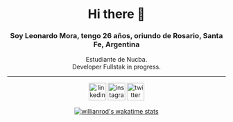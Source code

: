 <div align="center">
  
  <h1> Hi there 👋 </h1>
  <h3> Soy Leonardo Mora, tengo 26 años, oriundo de Rosario, Santa Fe, Argentina </h3>

  <p >Estudiante de Nucba. 
    <br>
  Developer Fullstak in progress. </p>
<hr>

[<img src='https://www.svgrepo.com/show/138936/linkedin.svg' alt='linkedin' height='40' margin='30px'>](https://www.linkedin.com/in/leonardo-d-mora)
[<img src='https://www.svgrepo.com/show/134478/instagram.svg' alt='instagram' height='40' margin='30px'>](https://www.instagram.com/fafomax)
[<img src='https://www.svgrepo.com/show/80427/twitter.svg' alt='twitter' height='40' margin='30px'>](https://twitter.com/fafomax)  


[![willianrod's wakatime stats](https://github-readme-stats.vercel.app/api/wakatime?username=@fafomax)](https://github.com/anuraghazra/github-readme-stats)
</div>
